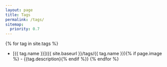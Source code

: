 ```yaml
---
layout: page
title: Tags
permalink: /tags/
sitemap:
  priority: 0.7
---
```

{% for tag in site.tags %}
* [{{ tag.name }}]({{ site.baseurl }}/tags/{{ tag.name }}){% if page.image %} - {{tag.description}{% endif %}}
{% endfor %}
